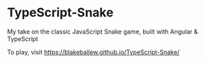 # TypeScript-Snake

My take on the classic JavaScript Snake game, built with Angular & TypeScript

To play, visit https://blakeballew.github.io/TypeScript-Snake/
